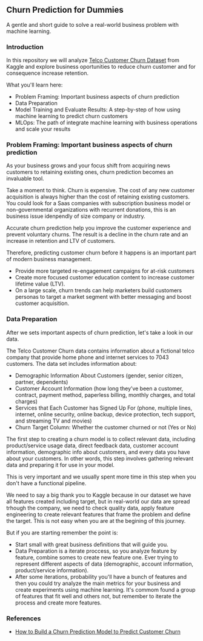 ## Churn Prediction for Dummies
A gentle and short guide to solve a real-world business problem with machine learning.

### Introduction

In this repository we will analyze [Telco Customer Churn Dataset](https://www.kaggle.com/datasets/blastchar/telco-customer-churn) from Kaggle and explore business oportunities to reduce churn customer and for consequence increase retention.

What you'll learn here:
- Problem Framing: Important business aspects of churn prediction
- Data Preparation
- Model Training and Evaluate Results: A step-by-step of how using machine learning to predict churn customers
- MLOps: The path of integrate machine learning with business operations and scale your results

### Problem Framing: Important business aspects of churn prediction

As your business grows and your focus shift from acquiring news customers to retaining existing ones, churn prediction becomes an invaluable tool.

Take a moment to think. Churn is expensive. The cost of any new customer acquisition is always higher than the cost of retaining existing customers. You could look for a Saas companies with subscription business model or non-governmental organizations with recurrent donations, this is an business issue idenpendly of size company or industry.

Accurate churn prediction help you improve the customer experience and prevent voluntary churns. The result is a decline in the churn rate and an increase in retention and LTV of customers.

Therefore, predicting customer churn before it happens is an important part of modern business management.
- Provide more targeted re-engagement campaigns for at-risk customers
- Create more focused customer education content to increase customer lifetime value (LTV).
- On a large scale, churn trends can help marketers build customers personas to target a market segment with better messaging and boost customer acquisition.

### Data Preparation

After we sets important aspects of churn prediction, let's take a look in our data. 

The Telco Customer Churn data contains information about a fictional telco company that provide home phone and internet services to 7043 customers. The data set includes information about:

- Demographic Information About Customers (gender, senior citizen, partner, dependents)
- Customer Account Information (how long they’ve been a customer, contract, payment method, paperless billing, monthly charges, and total charges)
- Services that Each Customer has Signed Up For (phone, multiple lines, internet, online security, online backup, device protection, tech support, and streaming TV and movies)
- Churn Target Column: Whether the customer churned or not (Yes or No)

The first step to creating a churn model is to collect relevant data, including product/service usage data, direct feedback data, customer account information, demographic info about customers, and every data you have about your customers. In other words, this step involves gathering relevant data and preparing it for use in your model.

This is very important and we usually spent more time in this step when you don't have a functional pipeline. 

We need to say a big thank you to Kaggle because in our dataset we have all features created including target, but in real-world our data are spread trhough the company, we need to check quality data, apply feature engineering to create relevant features that frame the problem and define the target. This is not easy when you are at the begining of this journey. 

But if you are starting remember the point is:
- Start small with great business definitions that will guide you.
- Data Preparation is a iterate proccess, so you analyze feature by feature, combine somes to create new feature one. Ever trying to represent different aspects of data (demographic, account information, product/service information).
- After some iterations, probability you'll have a bunch of features and then you could try analyze the main metrics for your business and create experiments using machine learning. It's commom found a group of features that fit well and others not, but remember to iterate the process and create more features.


### References
- [How to Build a Churn Prediction Model to Predict Customer Churn](https://userpilot.com/blog/churn-prediction/#:~:text=A%20churn%20model%20works%20by,proactive%20action%20to%20retain%20customers)




